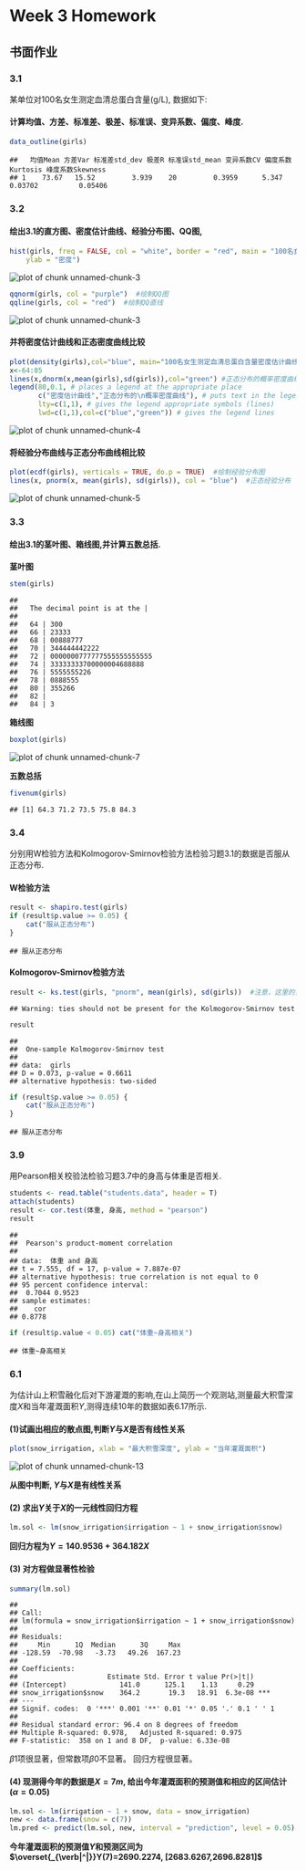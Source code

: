 Week 3 Homework
==============
## 书面作业
### 3.1
某单位对100名女生测定血清总蛋白含量(g/L), 数据如下:


#### 计算均值、方差、标准差、极差、标准误、变异系数、偏度、峰度.

```r
data_outline(girls)
```

```
##   均值Mean 方差Var 标准差std_dev 极差R 标准误std_mean 变异系数CV 偏度系数Kurtosis 峰度系数Skewness
## 1    73.67   15.52         3.939    20         0.3959      5.347          0.03702          0.05406
```


### 3.2 
#### 绘出3.1的直方图、密度估计曲线、经验分布图、QQ图,

```r
hist(girls, freq = FALSE, col = "white", border = "red", main = "100名女生测定血清总蛋白含量直方图", xlab = "年龄", 
    ylab = "密度")
```

![plot of chunk unnamed-chunk-3](figure/unnamed-chunk-31.png) 

```r
qqnorm(girls, col = "purple")  #绘制QQ图
qqline(girls, col = "red")  #绘制QQ直线
```

![plot of chunk unnamed-chunk-3](figure/unnamed-chunk-32.png) 

#### 并将密度估计曲线和正态密度曲线比较

```r
plot(density(girls),col="blue", main="100名女生测定血清总蛋白含量密度估计曲线和正态密度曲线")
x<-64:85
lines(x,dnorm(x,mean(girls),sd(girls)),col="green") #正态分布的概率密度曲线
legend(80,0.1, # places a legend at the appropriate place 
       c("密度估计曲线","正态分布的\n概率密度曲线"), # puts text in the legend
       lty=c(1,1), # gives the legend appropriate symbols (lines)
       lwd=c(1,1),col=c("blue","green")) # gives the legend lines        
```

![plot of chunk unnamed-chunk-4](figure/unnamed-chunk-4.png) 

#### 将经验分布曲线与正态分布曲线相比较

```r
plot(ecdf(girls), verticals = TRUE, do.p = TRUE)  #绘制经验分布图
lines(x, pnorm(x, mean(girls), sd(girls)), col = "blue")  #正态经验分布
```

![plot of chunk unnamed-chunk-5](figure/unnamed-chunk-5.png) 

### 3.3
#### 绘出3.1的茎叶图、箱线图,并计算五数总括.
**茎叶图**

```r
stem(girls)
```

```
## 
##   The decimal point is at the |
## 
##   64 | 300
##   66 | 23333
##   68 | 00888777
##   70 | 344444442222
##   72 | 0000000777777555555555555
##   74 | 33333333700000004688888
##   76 | 5555555226
##   78 | 0888555
##   80 | 355266
##   82 | 
##   84 | 3
```

**箱线图**

```r
boxplot(girls)
```

![plot of chunk unnamed-chunk-7](figure/unnamed-chunk-7.png) 

**五数总括**

```r
fivenum(girls)
```

```
## [1] 64.3 71.2 73.5 75.8 84.3
```



### 3.4
分别用W检验方法和Kolmogorov-Smirnov检验方法检验习题3.1的数据是否服从正态分布.

#### W检验方法

```r
result <- shapiro.test(girls)
if (result$p.value >= 0.05) {
    cat("服从正态分布")
}
```

```
## 服从正态分布
```


#### Kolmogorov-Smirnov检验方法

```r
result <- ks.test(girls, "pnorm", mean(girls), sd(girls))  #注意，这里的警告信息，是因为数据中有重复的数值，ks检验要求待检数据时连续的，不允许重复值。
```

```
## Warning: ties should not be present for the Kolmogorov-Smirnov test
```

```r
result
```

```
## 
## 	One-sample Kolmogorov-Smirnov test
## 
## data:  girls 
## D = 0.073, p-value = 0.6611
## alternative hypothesis: two-sided
```

```r
if (result$p.value >= 0.05) {
    cat("服从正态分布")
}
```

```
## 服从正态分布
```


### 3.9
用Pearson相关校验法检验习题3.7中的身高与体重是否相关.

```r
students <- read.table("students.data", header = T)
attach(students)
result <- cor.test(体重, 身高, method = "pearson")
result
```

```
## 
## 	Pearson's product-moment correlation
## 
## data:  体重 and 身高 
## t = 7.555, df = 17, p-value = 7.887e-07
## alternative hypothesis: true correlation is not equal to 0 
## 95 percent confidence interval:
##  0.7044 0.9523 
## sample estimates:
##    cor 
## 0.8778
```

```r
if (result$p.value < 0.05) cat("体重~身高相关")
```

```
## 体重~身高相关
```


### 6.1 
为估计山上积雪融化后对下游灌溉的影响,在山上简历一个观测站,测量最大积雪深度$X$和当年灌溉面积$Y$,测得连续10年的数据如表6.17所示.


#### (1)试画出相应的散点图,判断$Y$与$X$是否有线性关系

```r
plot(snow_irrigation, xlab = "最大积雪深度", ylab = "当年灌溉面积")
```

![plot of chunk unnamed-chunk-13](figure/unnamed-chunk-13.png) 

**从图中判断, $Y$与$X$是有线性关系**

#### (2) 求出$Y$关于$X$的一元线性回归方程

```r
lm.sol <- lm(snow_irrigation$irrigation ~ 1 + snow_irrigation$snow)
```


**回归方程为$Y=140.9536+364.182X$**

#### (3) 对方程做显著性检验

```r
summary(lm.sol)
```

```
## 
## Call:
## lm(formula = snow_irrigation$irrigation ~ 1 + snow_irrigation$snow)
## 
## Residuals:
##     Min      1Q  Median      3Q     Max 
## -128.59  -70.98   -3.73   49.26  167.23 
## 
## Coefficients:
##                      Estimate Std. Error t value Pr(>|t|)    
## (Intercept)             141.0      125.1    1.13     0.29    
## snow_irrigation$snow    364.2       19.3   18.91  6.3e-08 ***
## ---
## Signif. codes:  0 '***' 0.001 '**' 0.01 '*' 0.05 '.' 0.1 ' ' 1 
## 
## Residual standard error: 96.4 on 8 degrees of freedom
## Multiple R-squared: 0.978,	Adjusted R-squared: 0.975 
## F-statistic:  358 on 1 and 8 DF,  p-value: 6.33e-08
```

$\beta1$项很显著，但常数项$\beta0$不显著。
回归方程很显著。
#### (4) 现测得今年的数据是$X=7m$, 给出今年灌溉面积的预测值和相应的区间估计($\alpha=0.05$)

```r
lm.sol <- lm(irrigation ~ 1 + snow, data = snow_irrigation)
new <- data.frame(snow = c(7))
lm.pred <- predict(lm.sol, new, interval = "prediction", level = 0.05)
```

**今年灌溉面积的预测值$Y$和预测区间为$\overset{_{\verb|^|}}Y(7)=2690.2274, [2683.6267,2696.8281]$**
